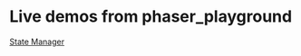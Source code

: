 # Live demos from phaser_playground

<a href="http://catalinberta.github.io/github/phaser_playground/state_manager/">State Manager</a>
